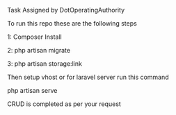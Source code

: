 Task Assigned by DotOperatingAuthority

To run this repo these are the following steps

1: Composer Install

2: php artisan migrate

3: php artisan storage:link

Then setup vhost or for laravel server run this command

php artisan serve

CRUD is completed as per your request 
